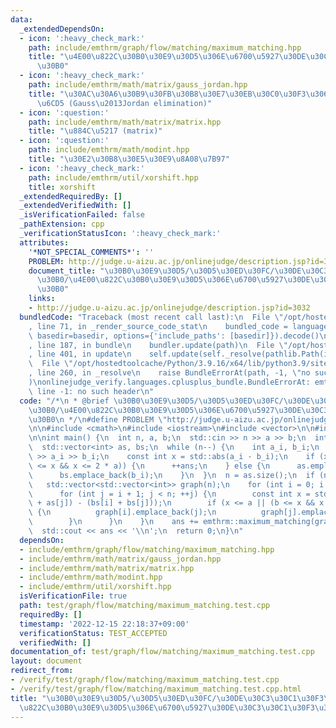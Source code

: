 ```yaml
---
data:
  _extendedDependsOn:
  - icon: ':heavy_check_mark:'
    path: include/emthrm/graph/flow/matching/maximum_matching.hpp
    title: "\u4E00\u822C\u30B0\u30E9\u30D5\u306E\u6700\u5927\u30DE\u30C3\u30C1\u30F3\
      \u30B0"
  - icon: ':heavy_check_mark:'
    path: include/emthrm/math/matrix/gauss_jordan.hpp
    title: "\u30AC\u30A6\u30B9\u30FB\u30B8\u30E7\u30EB\u30C0\u30F3\u306E\u6D88\u53BB\
      \u6CD5 (Gauss\u2013Jordan elimination)"
  - icon: ':question:'
    path: include/emthrm/math/matrix/matrix.hpp
    title: "\u884C\u5217 (matrix)"
  - icon: ':question:'
    path: include/emthrm/math/modint.hpp
    title: "\u30E2\u30B8\u30E5\u30E9\u8A08\u7B97"
  - icon: ':heavy_check_mark:'
    path: include/emthrm/util/xorshift.hpp
    title: xorshift
  _extendedRequiredBy: []
  _extendedVerifiedWith: []
  _isVerificationFailed: false
  _pathExtension: cpp
  _verificationStatusIcon: ':heavy_check_mark:'
  attributes:
    '*NOT_SPECIAL_COMMENTS*': ''
    PROBLEM: http://judge.u-aizu.ac.jp/onlinejudge/description.jsp?id=3032
    document_title: "\u30B0\u30E9\u30D5/\u30D5\u30ED\u30FC/\u30DE\u30C3\u30C1\u30F3\
      \u30B0/\u4E00\u822C\u30B0\u30E9\u30D5\u306E\u6700\u5927\u30DE\u30C3\u30C1\u30F3\
      \u30B0"
    links:
    - http://judge.u-aizu.ac.jp/onlinejudge/description.jsp?id=3032
  bundledCode: "Traceback (most recent call last):\n  File \"/opt/hostedtoolcache/Python/3.9.16/x64/lib/python3.9/site-packages/onlinejudge_verify/documentation/build.py\"\
    , line 71, in _render_source_code_stat\n    bundled_code = language.bundle(stat.path,\
    \ basedir=basedir, options={'include_paths': [basedir]}).decode()\n  File \"/opt/hostedtoolcache/Python/3.9.16/x64/lib/python3.9/site-packages/onlinejudge_verify/languages/cplusplus.py\"\
    , line 187, in bundle\n    bundler.update(path)\n  File \"/opt/hostedtoolcache/Python/3.9.16/x64/lib/python3.9/site-packages/onlinejudge_verify/languages/cplusplus_bundle.py\"\
    , line 401, in update\n    self.update(self._resolve(pathlib.Path(included), included_from=path))\n\
    \  File \"/opt/hostedtoolcache/Python/3.9.16/x64/lib/python3.9/site-packages/onlinejudge_verify/languages/cplusplus_bundle.py\"\
    , line 260, in _resolve\n    raise BundleErrorAt(path, -1, \"no such header\"\
    )\nonlinejudge_verify.languages.cplusplus_bundle.BundleErrorAt: emthrm/graph/flow/matching/maximum_matching.hpp:\
    \ line -1: no such header\n"
  code: "/*\n * @brief \u30B0\u30E9\u30D5/\u30D5\u30ED\u30FC/\u30DE\u30C3\u30C1\u30F3\
    \u30B0/\u4E00\u822C\u30B0\u30E9\u30D5\u306E\u6700\u5927\u30DE\u30C3\u30C1\u30F3\
    \u30B0\n */\n#define PROBLEM \"http://judge.u-aizu.ac.jp/onlinejudge/description.jsp?id=3032\"\
    \n\n#include <cmath>\n#include <iostream>\n#include <vector>\n\n#include \"emthrm/graph/flow/matching/maximum_matching.hpp\"\
    \n\nint main() {\n  int n, a, b;\n  std::cin >> n >> a >> b;\n  int ans = 0;\n\
    \  std::vector<int> as, bs;\n  while (n--) {\n    int a_i, b_i;\n    std::cin\
    \ >> a_i >> b_i;\n    const int x = std::abs(a_i - b_i);\n    if (x <= a || (b\
    \ <= x && x <= 2 * a)) {\n      ++ans;\n    } else {\n      as.emplace_back(a_i);\n\
    \      bs.emplace_back(b_i);\n    }\n  }\n  n = as.size();\n  if (n > 0) {\n \
    \   std::vector<std::vector<int>> graph(n);\n    for (int i = 0; i < n; ++i) {\n\
    \      for (int j = i + 1; j < n; ++j) {\n        const int x = std::abs((as[i]\
    \ + as[j]) - (bs[i] + bs[j]));\n        if (x <= a || (b <= x && x <= 2 * a))\
    \ {\n          graph[i].emplace_back(j);\n          graph[j].emplace_back(i);\n\
    \        }\n      }\n    }\n    ans += emthrm::maximum_matching(graph);\n  }\n\
    \  std::cout << ans << '\\n';\n  return 0;\n}\n"
  dependsOn:
  - include/emthrm/graph/flow/matching/maximum_matching.hpp
  - include/emthrm/math/matrix/gauss_jordan.hpp
  - include/emthrm/math/matrix/matrix.hpp
  - include/emthrm/math/modint.hpp
  - include/emthrm/util/xorshift.hpp
  isVerificationFile: true
  path: test/graph/flow/matching/maximum_matching.test.cpp
  requiredBy: []
  timestamp: '2022-12-15 22:18:37+09:00'
  verificationStatus: TEST_ACCEPTED
  verifiedWith: []
documentation_of: test/graph/flow/matching/maximum_matching.test.cpp
layout: document
redirect_from:
- /verify/test/graph/flow/matching/maximum_matching.test.cpp
- /verify/test/graph/flow/matching/maximum_matching.test.cpp.html
title: "\u30B0\u30E9\u30D5/\u30D5\u30ED\u30FC/\u30DE\u30C3\u30C1\u30F3\u30B0/\u4E00\
  \u822C\u30B0\u30E9\u30D5\u306E\u6700\u5927\u30DE\u30C3\u30C1\u30F3\u30B0"
---
```

